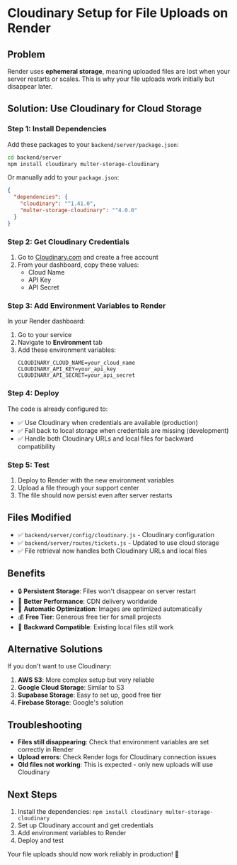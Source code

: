 # Cloudinary Setup for File Uploads on Render

## Problem
Render uses **ephemeral storage**, meaning uploaded files are lost when your server restarts or scales. This is why your file uploads work initially but disappear later.

## Solution: Use Cloudinary for Cloud Storage

### Step 1: Install Dependencies

Add these packages to your `backend/server/package.json`:

```bash
cd backend/server
npm install cloudinary multer-storage-cloudinary
```

Or manually add to your `package.json`:
```json
{
  "dependencies": {
    "cloudinary": "^1.41.0",
    "multer-storage-cloudinary": "^4.0.0"
  }
}
```

### Step 2: Get Cloudinary Credentials

1. Go to [Cloudinary.com](https://cloudinary.com) and create a free account
2. From your dashboard, copy these values:
   - Cloud Name
   - API Key  
   - API Secret

### Step 3: Add Environment Variables to Render

In your Render dashboard:

1. Go to your service
2. Navigate to **Environment** tab
3. Add these environment variables:
   ```
   CLOUDINARY_CLOUD_NAME=your_cloud_name
   CLOUDINARY_API_KEY=your_api_key
   CLOUDINARY_API_SECRET=your_api_secret
   ```

### Step 4: Deploy

The code is already configured to:
- ✅ Use Cloudinary when credentials are available (production)
- ✅ Fall back to local storage when credentials are missing (development)
- ✅ Handle both Cloudinary URLs and local files for backward compatibility

### Step 5: Test

1. Deploy to Render with the new environment variables
2. Upload a file through your support center
3. The file should now persist even after server restarts

## Files Modified

- ✅ `backend/server/config/cloudinary.js` - Cloudinary configuration
- ✅ `backend/server/routes/tickets.js` - Updated to use cloud storage
- ✅ File retrieval now handles both Cloudinary URLs and local files

## Benefits

- 🔒 **Persistent Storage**: Files won't disappear on server restart
- 🚀 **Better Performance**: CDN delivery worldwide
- 📱 **Automatic Optimization**: Images are optimized automatically
- 💰 **Free Tier**: Generous free tier for small projects
- 🔄 **Backward Compatible**: Existing local files still work

## Alternative Solutions

If you don't want to use Cloudinary:

1. **AWS S3**: More complex setup but very reliable
2. **Google Cloud Storage**: Similar to S3
3. **Supabase Storage**: Easy to set up, good free tier
4. **Firebase Storage**: Google's solution

## Troubleshooting

- **Files still disappearing**: Check that environment variables are set correctly in Render
- **Upload errors**: Check Render logs for Cloudinary connection issues
- **Old files not working**: This is expected - only new uploads will use Cloudinary

## Next Steps

1. Install the dependencies: `npm install cloudinary multer-storage-cloudinary`
2. Set up Cloudinary account and get credentials
3. Add environment variables to Render
4. Deploy and test

Your file uploads should now work reliably in production! 🎉

